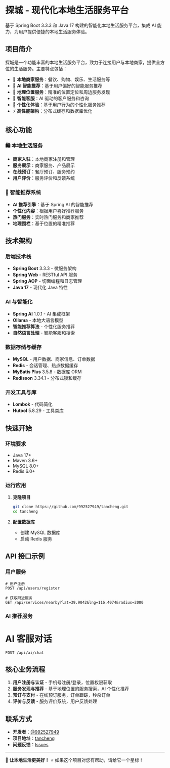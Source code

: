 # 探城 - 现代化本地生活服务平台

基于 Spring Boot 3.3.3 和 Java 17 构建的智能化本地生活服务平台，集成 AI 能力，为用户提供便捷的本地生活服务体验。

## 项目简介

探城是一个功能丰富的本地生活服务平台，致力于连接用户与本地商家，提供全方位的生活服务。主要特点包括：

- 🏪 **本地商家服务**：餐饮、购物、娱乐、生活服务等
- 🤖 **AI 智能推荐**：基于用户偏好的智能服务推荐
- 📍 **地理位置服务**：精准的位置定位和周边服务发现
- 💬 **智能客服**：AI 驱动的客户服务和咨询
- 🎯 **个性化体验**：基于用户行为的个性化服务推荐
- ⚡ **高性能架构**：分布式缓存和数据库优化

## 核心功能

### 🛍️ 本地生活服务
- **商家入驻**：本地商家注册和管理
- **服务展示**：商家服务、产品展示
- **在线预订**：餐厅预订、服务预约
- **用户评价**：服务评价和反馈系统

### 🎯 智能推荐系统
- **AI 推荐引擎**：基于 Spring AI 的智能推荐
- **个性化内容**：根据用户喜好推荐服务
- **热门服务**：实时热门服务和商家推荐
- **地理围栏**：基于位置的精准推荐

## 技术架构

### 后端技术栈
- **Spring Boot** 3.3.3 - 微服务架构
- **Spring Web** - RESTful API 服务
- **Spring AOP** - 切面编程和日志管理
- **Java 17** - 现代化 Java 特性

### AI 与智能化
- **Spring AI** 1.0.1 - AI 集成框架
- **Ollama** - 本地大语言模型
- **智能推荐算法** - 个性化服务推荐
- **自然语言处理** - 智能客服和搜索

### 数据存储与缓存
- **MySQL** - 用户数据、商家信息、订单数据
- **Redis** - 会话管理、热点数据缓存
- **MyBatis Plus** 3.5.8 - 数据库 ORM
- **Redisson** 3.34.1 - 分布式锁和缓存

### 开发工具与库
- **Lombok** - 代码简化
- **Hutool** 5.8.29 - 工具类库

## 快速开始

### 环境要求
- Java 17+
- Maven 3.6+
- MySQL 8.0+
- Redis 6.0+

### 运行应用

1. **克隆项目**
   ```bash
   git clone https://github.com/992527949/tancheng.git
   cd tancheng
   ```

2. **配置数据库**
   - 创建 MySQL 数据库
   - 启动 Redis 服务


## API 接口示例

### 用户服务
```http
# 用户注册
POST /api/users/register

# 获取附近服务
GET /api/services/nearby?lat=39.9042&lng=116.4074&radius=2000
```


### AI 推荐服务

# AI 客服对话
```
POST /api/ai/chat
```

## 核心业务流程

1. **用户注册与认证** - 手机号注册/登录，位置权限获取
2. **服务发现与推荐** - 基于地理位置的服务搜索，AI 个性化推荐
3. **预订与支付** - 在线预订服务，订单跟踪，秒杀订单
4. **评价与反馈** - 服务评价系统，用户反馈处理



## 联系方式

- **开发者**：[@992527949](https://github.com/992527949)
- **项目地址**：[tancheng](https://github.com/992527949/tancheng)
- **问题反馈**：[Issues](https://github.com/992527949/tancheng/issues)

---

🏪 **让本地生活更美好！** ⭐ 如果这个项目对您有帮助，请给它一个星标！
